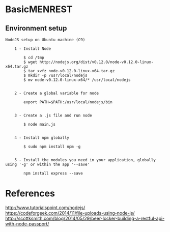 # BasicMENREST



## Environment setup

    NodeJS setup on Ubuntu machine (C9)
    
        1 - Install Node
        
            $ cd /tmp
            $ wget http://nodejs.org/dist/v0.12.0/node-v0.12.0-linux-x64.tar.gz
            $ tar xvfz node-v0.12.0-linux-x64.tar.gz
            $ mkdir -p /usr/local/nodejs
            $ mv node-v0.12.0-linux-x64/* /usr/local/nodejs
        
        
        2 - Create a global variable for node
        
            export PATH=$PATH:/usr/local/nodejs/bin
        
        
        3 - Create a .js file and run node
        
            $ node main.js
        
        
        4 - Install npm globally
        
            $ sudo npm install npm -g
        
        
        5 - Install the modules you need in your application, globally using '-g' or within the app '--save'
        
            npm install express --save
    
    

# References
http://www.tutorialspoint.com/nodejs/
https://codeforgeek.com/2014/11/file-uploads-using-node-js/
http://scottksmith.com/blog/2014/05/29/beer-locker-building-a-restful-api-with-node-passport/